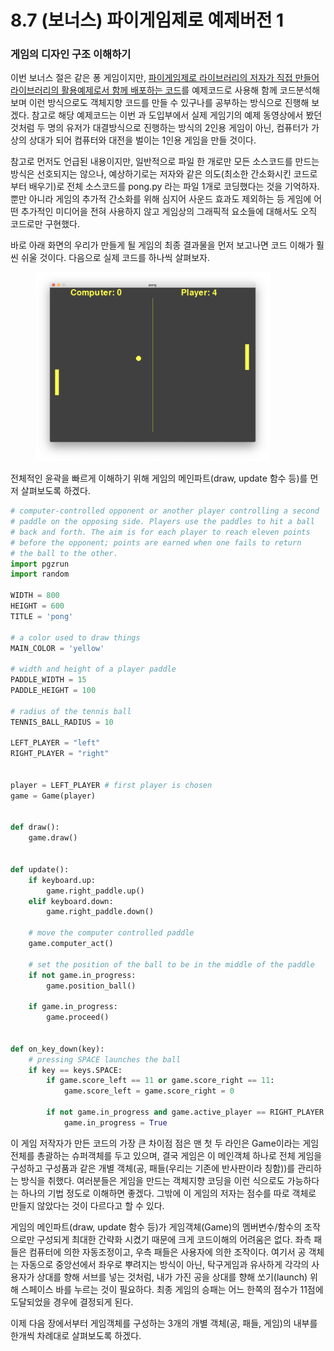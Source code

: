 # 8.7 (보너스) 파이게임제로 예제버전 1

### 게임의 디자인 구조 이해하기

이번 보너스 절은 같은 퐁 게임이지만, [파이게임제로 라이브러리의 저자가 직접 만들어 라이브러리의 활용예제로서 함께 배포하는 코드](https://github.com/lordmauve/pgzero/tree/main/examples/pong)를 예제코드로 사용해 함께 코드분석해보며 이런 방식으로도 객체지향 코드를 만들 수 있구나를 공부하는 방식으로 진행해 보겠다. 참고로 해당 예제코드는 이번 과 도입부에서 실제 게임기의 예제 동영상에서 봤던 것처럼 두 명의 유저가 대결방식으로 진행하는 방식의 2인용 게임이 아닌, 컴퓨터가 가상의 상대가 되어 컴퓨터와 대전을 벌이는 1인용 게임을 만들 것이다.

참고로 먼저도 언급된 내용이지만, 일반적으로 파일 한 개로만 모든 소스코드를 만드는 방식은 선호되지는 않으나, 예상하기로는 저자와 같은 의도(최소한 간소화시킨 코드로부터 배우기)로 전체 소스코드를 pong.py 라는 파일 1개로 코딩했다는 것을 기억하자. 뿐만 아니라 게임의 추가적 간소화를 위해 심지어 사운드 효과도 제외하는 등 게임에 어떤 추가적인 미디어을 전혀 사용하지 않고 게임상의 그래픽적 요소들에 대해서도 오직 코드로만 구현했다.

바로 아래 화면의 우리가 만들게 될 게임의 최종 결과물을 먼저 보고나면 코드 이해가 훨씬 쉬울 것이다. 다음으로 실제  코드를  하나씩 살펴보자.

<figure><img src="../.gitbook/assets/pong.png" alt="" width="375"><figcaption></figcaption></figure>

전체적인 윤곽을 빠르게 이해하기 위해 게임의 메인파트(draw, update 함수 등)를 먼저 살펴보도록 하겠다.

```python
# computer-controlled opponent or another player controlling a second
# paddle on the opposing side. Players use the paddles to hit a ball
# back and forth. The aim is for each player to reach eleven points
# before the opponent; points are earned when one fails to return
# the ball to the other.
import pgzrun
import random

WIDTH = 800
HEIGHT = 600
TITLE = 'pong'

# a color used to draw things
MAIN_COLOR = 'yellow'

# width and height of a player paddle
PADDLE_WIDTH = 15
PADDLE_HEIGHT = 100

# radius of the tennis ball
TENNIS_BALL_RADIUS = 10

LEFT_PLAYER = "left"
RIGHT_PLAYER = "right"


player = LEFT_PLAYER # first player is chosen
game = Game(player)


def draw():
    game.draw()


def update():
    if keyboard.up:
        game.right_paddle.up()
    elif keyboard.down:
        game.right_paddle.down()

    # move the computer controlled paddle
    game.computer_act()

    # set the position of the ball to be in the middle of the paddle
    if not game.in_progress:
        game.position_ball()

    if game.in_progress:
        game.proceed()


def on_key_down(key):
    # pressing SPACE launches the ball
    if key == keys.SPACE:
        if game.score_left == 11 or game.score_right == 11:
            game.score_left = game.score_right = 0

        if not game.in_progress and game.active_player == RIGHT_PLAYER:
            game.in_progress = True
```

이 게임 저작자가 만든 코드의 가장 큰 차이점 점은 맨 첫 두 라인은 Game이라는 게임 전체를 총괄하는 슈퍼객체를 두고 있으며, 결국 게임은 이 메인객체 하나로 전체 게임을 구성하고 구성품과 같은 개별 객체(공, 패들(우리는 기존에 반사판이라 칭함))를 관리하는 방식을 취했다. 여러분들은 게임을 만드는 객체지향 코딩을 이런 식으로도 가능하다는 하나의 기법 정도로 이해하면 좋겠다. 그밖에 이 게임의 저자는 점수를 따로 객체로 만들지 않았다는 것이 다르다고 할 수 있다.

게임의 메인파트(draw, update 함수 등)가 게임객체(Game)의 멤버변수/함수의 조작으로만 구성되게 최대한 간략화 시켰기 때문에 크게 코드이해의 어려움은 없다. 좌측 패들은 컴퓨터에 의한 자동조정이고, 우측 패들은 사용자에 의한 조작이다. 여기서 공 객체는 자동으로 중앙선에서 좌우로 뿌려지는 방식이 아닌, 탁구게임과 유사하게 각각의 사용자가 상대를 향해 서브를 넣는 것처럼, 내가 가진 공을 상대를 향해 쏘기(launch) 위해 스페이스 바를 누르는 것이 필요하다. 최종 게임의 승패는 어느 한쪽의 점수가 11점에 도달되었을 경우에 결정되게 된다.

이제 다음 장에서부터 게임객체를 구성하는 3개의 개별 객체(공, 패들, 게임)의 내부를 한개씩 차례대로 살펴보도록 하겠다.
